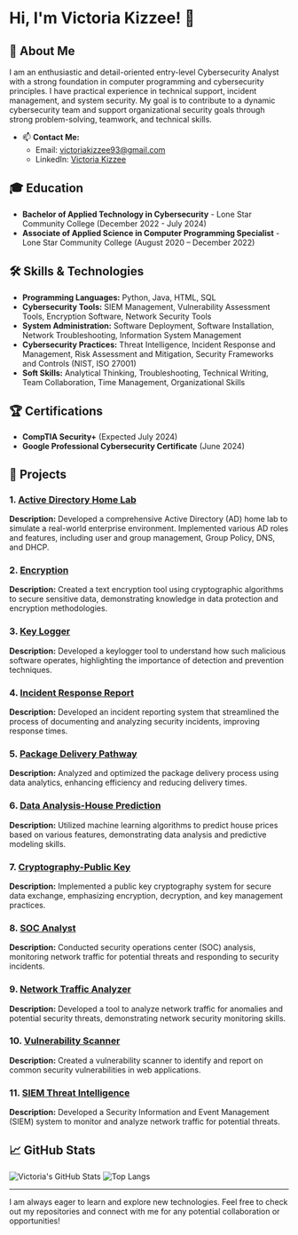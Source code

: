 # Hi, I'm Victoria Kizzee! 👋

## 🎯 About Me

I am an enthusiastic and detail-oriented entry-level Cybersecurity Analyst with a strong foundation in computer programming and cybersecurity principles. I have practical experience in technical support, incident management, and system security. My goal is to contribute to a dynamic cybersecurity team and support organizational security goals through strong problem-solving, teamwork, and technical skills.

- 📫 **Contact Me:**
  - Email: [victoriakizzee93@gmail.com](mailto:victoriakizzee93@gmail.com)
  - LinkedIn: [Victoria Kizzee](https://linkedin.com/in/victoria-kizzee-cyber1993)
 
## 🎓 Education
- **Bachelor of Applied Technology in Cybersecurity** - Lone Star Community College (December 2022 - July 2024)
- **Associate of Applied Science in Computer Programming Specialist** - Lone Star Community College (August 2020 – December 2022)

## 🛠️ Skills & Technologies

- **Programming Languages:** Python, Java, HTML, SQL
- **Cybersecurity Tools:** SIEM Management, Vulnerability Assessment Tools, Encryption Software, Network Security Tools
- **System Administration:** Software Deployment, Software Installation, Network Troubleshooting, Information System Management
- **Cybersecurity Practices:** Threat Intelligence, Incident Response and Management, Risk Assessment and Mitigation, Security Frameworks and Controls (NIST, ISO 27001)
- **Soft Skills:** Analytical Thinking, Troubleshooting, Technical Writing, Team Collaboration, Time Management, Organizational Skills

## 🏆 Certifications

- **CompTIA Security+** (Expected July 2024)
- **Google Professional Cybersecurity Certificate** (June 2024)

## 🚀 Projects

### 1. [Active Directory Home Lab](https://github.com/VictoriaK1993/Active-Directory-Home-Lab)
**Description:** Developed a comprehensive Active Directory (AD) home lab to simulate a real-world enterprise environment. Implemented various AD roles and features, including user and group management, Group Policy, DNS, and DHCP.

### 2. [Encryption](https://github.com/VictoriaK1993/Encryption)
**Description:** Created a text encryption tool using cryptographic algorithms to secure sensitive data, demonstrating knowledge in data protection and encryption methodologies.

### 3. [Key Logger](https://github.com/VictoriaK1993/Key-Logger)
**Description:** Developed a keylogger tool to understand how such malicious software operates, highlighting the importance of detection and prevention techniques.

### 4. [Incident Response Report](https://github.com/VictoriaK1993/Incident-Report)
**Description:** Developed an incident reporting system that streamlined the process of documenting and analyzing security incidents, improving response times.

### 5. [Package Delivery Pathway](https://github.com/VictoriaK1993/Package-Delivery-Pathway)
**Description:** Analyzed and optimized the package delivery process using data analytics, enhancing efficiency and reducing delivery times.

### 6. [Data Analysis-House Prediction](https://github.com/VictoriaK1993/Data-Analysis-House-Prediction)
**Description:** Utilized machine learning algorithms to predict house prices based on various features, demonstrating data analysis and predictive modeling skills.

### 7. [Cryptography-Public Key](https://github.com/VictoriaK1993/Cryptography-Public-Key)
**Description:** Implemented a public key cryptography system for secure data exchange, emphasizing encryption, decryption, and key management practices.

### 8. [SOC Analyst](https://github.com/VictoriaK1993/SOC-Analyst)
**Description:** Conducted security operations center (SOC) analysis, monitoring network traffic for potential threats and responding to security incidents.

### 9. [Network Traffic Analyzer](https://github.com/VictoriaK1993/Network-Traffic-Analyzer)
**Description:** Developed a tool to analyze network traffic for anomalies and potential security threats, demonstrating network security monitoring skills.

### 10. [Vulnerability Scanner](https://github.com/VictoriaK1993/Vulnerability-Scanner)
**Description:** Created a vulnerability scanner to identify and report on common security vulnerabilities in web applications.

### 11. [SIEM Threat Intelligence](https://github.com/VictoriaK1993/SIEM-Threat-Intelligence)
**Description:** Developed a Security Information and Event Management (SIEM) system to monitor and analyze network traffic for potential threats.


## 📈 GitHub Stats

![Victoria's GitHub Stats](https://github-readme-stats.vercel.app/api?username=VictoriaK1993&show_icons=true&theme=radical)
![Top Langs](https://github-readme-stats.vercel.app/api/top-langs/?username=VictoriaK1993&layout=compact&theme=radical)

---

I am always eager to learn and explore new technologies. Feel free to check out my repositories and connect with me for any potential collaboration or opportunities!
